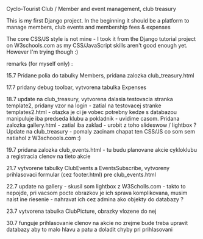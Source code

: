 Cyclo-Tourist Club / Member and event management, club treasury

This is my first Django project. In the beginning it should be a platform to manage members, club events and membership fees & expenses

The core CSS/JS style is not mine - I took it from the Django tutorial project on W3schools.com as my CSS/JavaScript skills aren't good enough yet. However I'm trying though :)

remarks (for myself only) :

15.7 Pridane polia do tabulky Members, pridana zalozka club_treasury.html

17.7 pridany debug toolbar, vytvorena tabulka Expenses 

18.7 update na club_treasury, vytvorena dalasia testovacia stranka template2,  pridany vzor na login - zatial na testovacej stranke templates2.html - otazka je ci je vobec potrebny kedze s databazou manipuluje iba predseda klubu a pokladnik - uvidime casom.
Pridana zalozka gallery.html - zatial iba zaklad - urobit z toho slideswow / lightbox ?
Update na club_treasury  - pomaly zacinam chapat ten CSS/JS co som sem natiahol z W3schoools.com :)

19.7 pridana zalozka club_events.html  - tu budu planovane akcie cykloklubu a registracia clenov na tieto akcie 

21.7 vytvorene tabulky ClubEvents a EventsSubscribe, vytvoreny prihlasovaci formular (cez footer.html) pre club_events.html

22.7 update na gallery - skusil som lightbox z W3Scholls.com  - takto to nepojde, pri vacsom pocte obrazkov je ich sprava komplikovana, musim naist ine riesenie - nahravat ich cez admina ako objekty do databazy ?

23.7 vytvorena tabulka ClubPicture, obrazky vlozene do nej

30.7 funguje prihlasovanie clenov na akcie no zrejme bude treba upravit databazy aby to malo hlavu a patu a doladit chyby pri prihlasovani










































